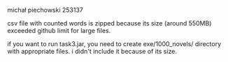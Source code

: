 michał piechowski 253137

csv file with counted words is zipped because its size (around 550MB) exceeded github limit for large files.

if you want to run task3.jar, you need to create exe/1000_novels/ directory with appropriate files. i didn't include it because of its size. 
